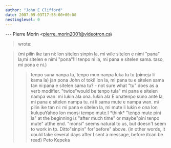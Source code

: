 ```yaml
---
author: "John E Clifford"
date: 2007-09-03T17:58:00+00:00
nestinglevel: 0
---
```

\---
 Pierre Morin <[pierre_morin2001@videotron.ca](mailto://pierre_morin2001@videotron.ca)\
> wrote:

> (mi pilin ike tan ni: lon sitelen sinpin la, mi wile sitelen e nimi "pana" la,mi sitelen e nimi
> "pona"!!! tenpo ni la, mi pana e sitelen sama. taso, mi pona e ni.)
>> tenpo suna nanpa tu, tenpo mun nanpa luka tu tu (pimeja li kama la)
>> jan pona John o! toki!
>> lon la, mi pana tu e sitelen sama tan ni:pana e sitelen sama tu? - not sure what "tu" does as a verb modifier. "twice"would be tenpo tula" mi pana e sitelen nampa wan. mi lukin ala ona. lukin ala E onatenpo
> suno ante la, mi pana e sitelen nampa tu. ni li sama mute e nampa wan.
> mi pilin ike tan ni: mi pana e sitelen la, mi mute li lukin e ona lon kulupuYahoo lon monsi
> tempo mute.I \*think\* "tenpo mute pini la" at the beginning is "after much time" or maybe"pini tenpo mute" atthe end. "monsi" seems natural to us, but doesn't seem to work in tp. Ditto"sinpin" for"before" above.
> (in other words, it could take several days after I sent a message, before itcan be read)
> Peto Kepeka
>
